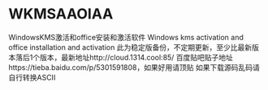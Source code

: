 # WKMSAAOIAA
WindowsKMS激活和office安装和激活软件
Windows kms activation and office installation and activation
此为稳定版备份，不定期更新，至少比最新版本落后1个版本，最新地址http://cloud.1314.cool:85/
百度贴吧贴子地址https://tieba.baidu.com/p/5301591808，如果好用请顶贴
如果下载源码乱码请自行转换ASCII
